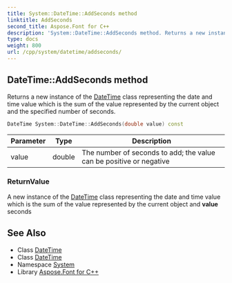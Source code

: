 ```yaml
---
title: System::DateTime::AddSeconds method
linktitle: AddSeconds
second_title: Aspose.Font for C++
description: 'System::DateTime::AddSeconds method. Returns a new instance of the DateTime class representing the date and time value which is the sum of the value represented by the current object and the specified number of seconds in C++.'
type: docs
weight: 800
url: /cpp/system/datetime/addseconds/
---
```

## DateTime::AddSeconds method


Returns a new instance of the [DateTime](../) class representing the date and time value which is the sum of the value represented by the current object and the specified number of seconds.

```cpp
DateTime System::DateTime::AddSeconds(double value) const
```


| Parameter | Type | Description |
| --- | --- | --- |
| value | double | The number of seconds to add; the value can be positive or negative |

### ReturnValue

A new instance of the [DateTime](../) class representing the date and time value which is the sum of the value represented by the current object and **value** seconds

## See Also

* Class [DateTime](../)
* Class [DateTime](../)
* Namespace [System](../../)
* Library [Aspose.Font for C++](../../../)
